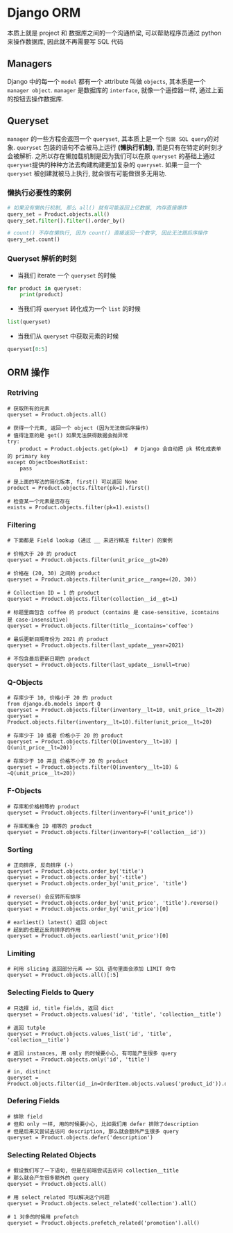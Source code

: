 # Django ORM
本质上就是 project 和 数据库之间的一个沟通桥梁, 可以帮助程序员通过 python 来操作数据库, 因此就不再需要写 SQL 代码

## Managers
Django 中的每一个 ```model``` 都有一个 attribute 叫做 ```objects```, 其本质是一个 ```manager object```. ```manager``` 是数据库的 ```interface```, 就像一个遥控器一样, 通过上面的按钮去操作数据库.

## Queryset
```manager``` 的一些方程会返回一个 ```queryset```, 其本质上是一个 ```包装 SQL query```的对象. ```queryset``` 包装的语句不会被马上运行 **(懒执行机制)**, 而是只有在特定的时刻才会被解析. 之所以存在懒加载机制是因为我们可以在原 ```queryset``` 的基础上通过 ```queryset```提供的种种方法去构建构建更加复杂的 ```queryset```. 如果一旦一个 ```queryset``` 被创建就被马上执行, 就会很有可能做很多无用功.

### 懒执行必要性的案例
```python
# 如果没有懒执行机制, 那么 all() 就有可能返回上亿数据, 内存直接爆炸
query_set = Product.objects.all()
query_set.filter().filter().order_by()

# count() 不存在懒执行, 因为 count() 直接返回一个数字, 因此无法跟后序操作
query_set.count()
```

### Queryset 解析的时刻
- 当我们 iterate 一个 ```queryset``` 的时候
```python
for product in queryset:
    print(product)
```

- 当我们将 ```queryset``` 转化成为一个 ```list``` 的时候
```python
list(queryset)
```

- 当我们从 ```queryset``` 中获取元素的时候
```python
queryset[0:5]
```

## ORM 操作
### Retriving 
```python3
# 获取所有的元素
queryset = Product.objects.all()
 
# 获得一个元素, 返回一个 object (因为无法做后序操作)
# 值得注意的是 get() 如果无法获得数据会抛异常
try:
    product = Product.objects.get(pk=1)  # Django 会自动把 pk 转化成表单的 primary key
except ObjectDoesNotExist:
    pass

# 是上面的写法的简化版本, first() 可以返回 None
product = Product.objects.filter(pk=1).first()

# 检查某一个元素是否存在
exists = Product.objects.filter(pk=1).exists()
```

### Filtering 
```python3
# 下面都是 Field lookup (通过 __ 来进行精准 filter) 的案例

# 价格大于 20 的 product
queryset = Product.objects.filter(unit_price__gt=20)

# 价格在 (20, 30) 之间的 product
queryset = Product.objects.filter(unit_price__range=(20, 30))

# Collection ID = 1 的 product
queryset = Product.objects.filter(collection__id__gt=1)

# 标题里面包含 coffee 的 product (contains 是 case-sensitive, icontains 是 case-insensitive)
queryset = Product.objects.filter(title__icontains='coffee')

# 最后更新日期年份为 2021 的 product
queryset = Product.objects.filter(last_update__year=2021)

# 不包含最后更新日期的 product
queryset = Product.objects.filter(last_update__isnull=true)
```

### Q-Objects 
```python3
# 存库少于 10, 价格小于 20 的 product
from django.db.models import Q
queryset = Product.objects.filter(inventory__lt=10, unit_price__lt=20)
queryset = Product.objects.filter(inventory__lt=10).filter(unit_price__lt=20)

# 存库少于 10 或者 价格小于 20 的 product
queryset = Product.objects.filter(Q(inventory__lt=10) | Q(unit_price__lt=20))

# 存库少于 10 并且 价格不小于 20 的 product
queryset = Product.objects.filter(Q(inventory__lt=10) & ~Q(unit_price__lt=20))
```

### F-Objects 
```python3
# 存库和价格相等的 product
queryset = Product.objects.filter(inventory=F('unit_price'))

# 存库和集合 ID 相等的 product
queryset = Product.objects.filter(inventory=F('collection__id'))
```

### Sorting
```python3
# 正向排序, 反向排序 (-)
queryset = Product.objects.order_by('title')
queryset = Product.objects.order_by('-title')
queryset = Product.objects.order_by('unit_price', 'title')

# reverse() 会反转所有排序
queryset = Product.objects.order_by('unit_price', 'title').reverse()
queryset = Product.objects.order_by('unit_price')[0]

# earliest() latest() 返回 object
# 起到的也是正反向排序的作用
queryset = Product.objects.earliest('unit_price')[0]
```

### Limiting
```python3
# 利用 slicing 返回部分元素 => SQL 语句里面会添加 LIMIT 命令
queryset = Product.objects.all()[:5]
```

### Selecting Fields to Query
```python3
# 只选择 id, title fields, 返回 dict
queryset = Product.objects.values('id', 'title', 'collection__title')

# 返回 tutple
queryset = Product.objects.values_list('id', 'title', 'collection__title')

# 返回 instances, 用 only 的时候要小心, 有可能产生很多 query
queryset = Product.objects.only('id', 'title')

# in, distinct
queryset = Product.objects.filter(id__in=OrderItem.objects.values('product_id')).distinct().order_by('title')
```

### Defering Fields
```python3
# 排除 field
# 但和 only 一样, 用的时候要小心, 比如我们用 defer 排除了description
# 但是后来又尝试去访问 description, 那么就会额外产生很多 query
queryset = Product.objects.defer('description')
```

### Selecting Related Objects
```python3
# 假设我们写了一下语句, 但是在前端尝试去访问 collection__title
# 那么就会产生很多额外的 query
queryset = Product.objects.all()

# 用 select_related 可以解决这个问题
queryset = Product.objects.select_related('collection').all()

# 1 对多的时候用 prefetch
queryset = Product.objects.prefetch_related('promotion').all()
```
